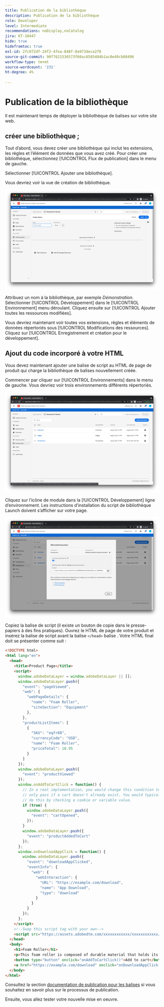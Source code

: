 ```yaml
---
title: Publication de la bibliothèque
description: Publication de la bibliothèque
role: Developer
level: Intermediate
recommendations: noDisplay,noCatalog
jira: KT-10447
hide: true
hidefromtoc: true
exl-id: 2fc072df-24f2-4fea-848f-0a973deca2f8
source-git-commit: 90f7621536573f60ac6585404b1ac0e49cb08496
workflow-type: tm+mt
source-wordcount: '231'
ht-degree: 4%

---
```


# Publication de la bibliothèque

Il est maintenant temps de déployer la bibliothèque de balises sur votre site web.

## créer une bibliothèque ;

Tout d’abord, vous devez créer une bibliothèque qui inclut les extensions, les règles et l’élément de données que vous avez créé. Pour créer une bibliothèque, sélectionnez [!UICONTROL Flux de publication] dans le menu de gauche.

Sélectionner [!UICONTROL Ajouter une bibliothèque].

Vous devriez voir la vue de création de bibliothèque.

![création de bibliothèque de balises](../../../assets/implementation-strategy/tags-library-creation.png)

Attribuez un nom à la bibliothèque, par exemple _Démonstration_. Sélectionner [!UICONTROL Développement] dans le [!UICONTROL Environnement] menu déroulant. Cliquez ensuite sur [!UICONTROL Ajouter toutes les ressources modifiées].

Vous devriez maintenant voir toutes vos extensions, règles et éléments de données répertoriés sous [!UICONTROL Modifications des ressources]. Cliquez sur [!UICONTROL Enregistrement et création pour le développement].

## Ajout du code incorporé à votre HTML

Vous devez maintenant ajouter une balise de script au HTML de page de produit qui charge la bibliothèque de balises nouvellement créée.

Commencer par cliquer sur [!UICONTROL Environnements] dans le menu de gauche. Vous devriez voir trois environnements différents répertoriés.

![Environnements de balises](../../../assets/implementation-strategy/tags-environments.png)

Cliquez sur l’icône de module dans la [!UICONTROL Développement] ligne d’environnement. Les instructions d’installation du script de bibliothèque Launch doivent s’afficher sur votre page.

![Instructions d’installation des balises](../../../assets/implementation-strategy/tags-installation-instructions.png)

Copiez la balise de script (il existe un bouton de copie dans le presse-papiers à des fins pratiques). Ouvrez le HTML de page de votre produit et insérez la balise de script avant la balise `</head>` balise . Votre HTML final doit se présenter comme suit :

```html
<!DOCTYPE html>
<html lang="en">
  <head>
    <title>Product Page</title>
    <script>
      window.adobeDataLayer = window.adobeDataLayer || [];
      window.adobeDataLayer.push({
        "event": "pageViewed",
        "web": {
          "webPageDetails": {
            "name": "Foam Roller",
            "siteSection": "Equipment"
          },
        },
        "productListItems": [
          {
            "SKU": "eqfr08",
            "currencyCode": "USD",
            "name": "Foam Roller",
            "priceTotal": 18.95
          }
        ]
      });
      window.adobeDataLayer.push({
        "event": "productViewed"
      });
      window.onAddToCartClick = function() {
        // In a real implementation, you would change this condition to 
        // only pass if a cart doesn't already exist. You would typically 
        // do this by checking a cookie or variable value.
        if (true) {
          window.adobeDataLayer.push({
            "event": "cartOpened",
          });
        }
        window.adobeDataLayer.push({
          "event": "productAddedToCart"
        });
      };
      window.onDownloadAppClick = function() {
        window.adobeDataLayer.push({
          "event": "downloadAppClicked",
          "eventInfo": {
            "web": {
              "webInteraction": {
                "URL": "https://example.com/download",
                "name": "App Download",
                "type": "download"
              }
            }
          }
        });
      };
    </script>
    <!--Swap this script tag with your own-->
    <script src="https://assets.adobedtm.com/xxxxxxxxxxxx/xxxxxxxxxxxx/launch-xxxxxxxxxxxx-development.min.js" async></script>
  </head>
  <body>
    <h1>Foam Roller</h1>
    <p>This foam roller is composed of durable material that holds its shape and delivers deep tissue therapy. Purchase now for only $18.95!</p>
    <button type="button" onclick="onAddToCartClick()">Add to cart</button>
    <a href="https://example.com/download" onclick="onDownloadAppClick()">Download the app</a>
  </body>
</html>
```

Consultez la section [documentation de publication pour les balises](https://experienceleague.adobe.com/docs/experience-platform/tags/publish/overview.html?lang=fr) si vous souhaitez en savoir plus sur le processus de publication.

Ensuite, vous allez tester votre nouvelle mise en oeuvre.
